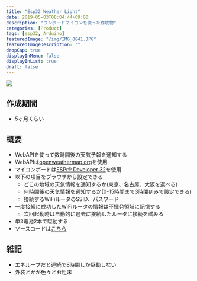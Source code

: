 ```yaml
---
title: "Esp32 Weather Light"
date: 2019-05-03T08:04:44+09:00
description: "ワンボードマイコンを使った作成物"
categories: [Product]
tags: [esp32, Arduino]
featuredImage: "/img/IMG_0841.JPG"
featuredImageDescription: ""
dropCap: true
displayInMenu: false
displayInList: true
draft: false
---
```


![](/img/IMG_0841.JPG)

## 作成期間

- 5ヶ月くらい

## 概要

- WebAPIを使って数時間後の天気予報を通知する
- WebAPIは[openweathermap.org](https://openweathermap.org/)を使用
- マイコンボードは[ESPr® Developer 32](https://www.switch-science.com/catalog/3210/)を使用
- 以下の項目をブラウザから設定できる
  - どこの地域の天気情報を通知するか(東京、名古屋、大阪を選べる)
  - 何時間後の天気情報を通知するか(0-15時間まで3時間刻みで設定できる)
  - 接続するWiFiルータのSSID、パスワード
- 一度接続に成功したWiFiルータの情報は不揮発領域に記憶する
  - 次回起動時は自動的に過去に接続したルータに接続を試みる
- 単3電池2本で駆動する
- ソースコードは[こちら](https://github.com/kouya17/esp32_weather_light)

## 雑記

- エネループだと連続で8時間しか駆動しない
- 外装とかが色々とお粗末